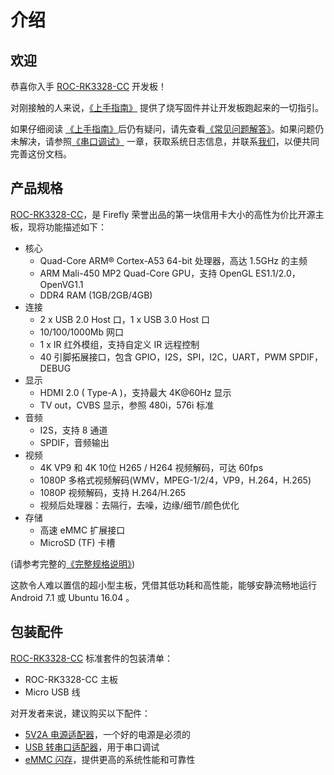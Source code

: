 # 介绍

## 欢迎

恭喜你入手 [ROC-RK3328-CC] 开发板！

对刚接触的人来说，[《上手指南》](started.html) 提供了烧写固件并让开发板跑起来的一切指引。

如果仔细阅读 [《上手指南》](started.html)后仍有疑问，请先查看[《常见问题解答》](faq.html)。如果问题仍未解决，请参照[《串口调试》](debug.html) 一章，获取系统日志信息，并联系[我们](resource.html#community)，以便共同完善这份文档。

## 产品规格


[ROC-RK3328-CC]，是 Firefly 荣誉出品的第一块信用卡大小的高性为价比开源主板，现将功能描述如下：
 * 核心
   - Quad-Core ARM® Cortex-A53 64-bit 处理器，高达 1.5GHz 的主频
   - ARM Mali-450 MP2 Quad-Core GPU，支持 OpenGL ES1.1/2.0，OpenVG1.1
   - DDR4 RAM (1GB/2GB/4GB)
 * 连接
   - 2 x USB 2.0 Host 口，1 x USB 3.0 Host 口
   - 10/100/1000Mb 网口
   - 1 x IR 红外模组，支持自定义 IR 远程控制
   - 40 引脚拓展接口，包含 GPIO，I2S，SPI，I2C，UART，PWM SPDIF，DEBUG 
 * 显示
   - HDMI 2.0 ( Type-A )，支持最大 4K@60Hz 显示
   - TV out，CVBS 显示，参照 480i，576i 标准
 * 音频
   - I2S，支持 8 通道
   - SPDIF，音频输出
 * 视频
   - 4K VP9 和 4K 10位 H265 / H264 视频解码，可达 60fps
   - 1080P 多格式视频解码(WMV，MPEG-1/2/4，VP9，H.264，H.265)
   - 1080P 视频解码，支持 H.264/H.265
   - 视频后处理器：去隔行，去噪，边缘/细节/颜色优化
 * 存储
   - 高速 eMMC 扩展接口
   - MicroSD (TF) 卡槽

(请参考完整的[《完整规格说明》](http://www.t-firefly.com/product/rocrk3328cc.html#spec))

这款令人难以置信的超小型主板，凭借其低功耗和高性能，能够安静流畅地运行 Android 7.1 或 Ubuntu 16.04 。

## 包装配件

[ROC-RK3328-CC] 标准套件的包装清单：
 - ROC-RK3328-CC 主板
 - Micro USB 线

对开发者来说，建议购买以下配件：
 - [5V2A 电源适配器]，一个好的电源是必须的
 - [USB 转串口适配器]，用于串口调试
 - [eMMC 闪存]，提供更高的系统性能和可靠性

[ROC-RK3328-CC]: http://www.t-firefly.com/product/rocrk3328cc.html "ROC-RK3328-CC 官网"
[USB 转串口适配器]: https://store.t-firefly.com/goods.php?id=24
[5V2A 电源适配器]: https://store.t-firefly.com/goods.php?id=69
[eMMC 闪存]: https://store.t-firefly.com/goods.php?id=71
